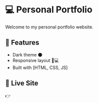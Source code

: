 # 💻 Personal Portfolio

Welcome to my personal portfolio website.

## 🌟 Features

- Dark theme 🌑
- Responsive layout 📱💻
- Built with [HTML, CSS, JS]

## 🚀 Live Site

👉
